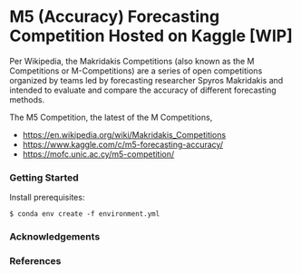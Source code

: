 # M5 (Accuracy) Forecasting Competition Hosted on Kaggle [WIP]

Per Wikipedia, the Makridakis Competitions (also known as the M Competitions or M-Competitions) are a series of open competitions organized by teams led by forecasting researcher Spyros Makridakis and intended to evaluate and compare the accuracy of different forecasting methods.

The M5 Competition, the latest of the M Competitions, 

* https://en.wikipedia.org/wiki/Makridakis_Competitions
* https://www.kaggle.com/c/m5-forecasting-accuracy/
* https://mofc.unic.ac.cy/m5-competition/

### Getting Started

Install prerequisites:
```
$ conda env create -f environment.yml 
```

### Acknowledgements

### References
